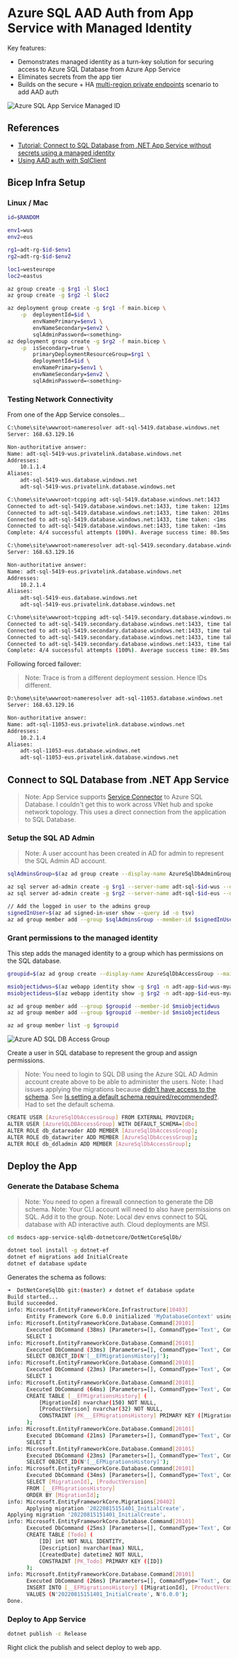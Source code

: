 # Azure SQL AAD Auth from App Service with Managed Identity

Key features:

* Demonstrates managed identity as a turn-key solution for securing access to Azure SQL Database from Azure App Service
* Eliminates secrets from the app tier
* Builds on the secure + HA [multi-region private endpoints](../private-link/README.md) scenario to add AAD auth

![Azure SQL App Service Managed ID](.assets/azure-sql-aad-manid.png)

## References

* [Tutorial: Connect to SQL Database from .NET App Service without secrets using a managed identity](https://docs.microsoft.com/en-us/azure/app-service/tutorial-connect-msi-sql-database)
* [Using AAD auth with SqlClient](https://docs.microsoft.com/en-us/sql/connect/ado-net/sql/azure-active-directory-authentication)

## Bicep Infra Setup

### Linux / Mac

```sh
id=$RANDOM

env1=wus
env2=eus

rg1=adt-rg-$id-$env1
rg2=adt-rg-$id-$env2

loc1=westeurope
loc2=eastus

az group create -g $rg1 -l $loc1
az group create -g $rg2 -l $loc2

az deployment group create -g $rg1 -f main.bicep \
    -p  deploymentId=$id \
        envNamePrimary=$env1 \
        envNameSecondary=$env2 \
        sqlAdminPassword=<something>
az deployment group create -g $rg2 -f main.bicep \
    -p  isSecondary=true \
        primaryDeploymentResourceGroup=$rg1 \
        deploymentId=$id \
        envNamePrimary=$env1 \
        envNameSecondary=$env2 \
        sqlAdminPassword=<something>
```

### Testing Network Connectivity

From one of the App Service consoles...

```sh
C:\home\site\wwwroot>nameresolver adt-sql-5419.database.windows.net
Server: 168.63.129.16

Non-authoritative answer:
Name: adt-sql-5419-wus.privatelink.database.windows.net
Addresses:
    10.1.1.4
Aliases:
    adt-sql-5419-wus.database.windows.net
    adt-sql-5419-wus.privatelink.database.windows.net

C:\home\site\wwwroot>tcpping adt-sql-5419.database.windows.net:1433
Connected to adt-sql-5419.database.windows.net:1433, time taken: 121ms
Connected to adt-sql-5419.database.windows.net:1433, time taken: 201ms
Connected to adt-sql-5419.database.windows.net:1433, time taken: <1ms
Connected to adt-sql-5419.database.windows.net:1433, time taken: <1ms
Complete: 4/4 successful attempts (100%). Average success time: 80.5ms

C:\home\site\wwwroot>nameresolver adt-sql-5419.secondary.database.windows.net
Server: 168.63.129.16

Non-authoritative answer:
Name: adt-sql-5419-eus.privatelink.database.windows.net
Addresses:
    10.2.1.4
Aliases:
    adt-sql-5419-eus.database.windows.net
    adt-sql-5419-eus.privatelink.database.windows.net

C:\home\site\wwwroot>tcpping adt-sql-5419.secondary.database.windows.net:1433
Connected to adt-sql-5419.secondary.database.windows.net:1433, time taken: 170ms
Connected to adt-sql-5419.secondary.database.windows.net:1433, time taken: 63ms
Connected to adt-sql-5419.secondary.database.windows.net:1433, time taken: 62ms
Connected to adt-sql-5419.secondary.database.windows.net:1433, time taken: 63ms
Complete: 4/4 successful attempts (100%). Average success time: 89.5ms
```

Following forced failover:

> Note: Trace is from a different deployment session. Hence IDs different.

```sh
D:\home\site\wwwroot>nameresolver adt-sql-11053.database.windows.net
Server: 168.63.129.16

Non-authoritative answer:
Name: adt-sql-11053-eus.privatelink.database.windows.net
Addresses:
    10.2.1.4
Aliases:
    adt-sql-11053-eus.database.windows.net
    adt-sql-11053-eus.privatelink.database.windows.net
```

## Connect to SQL Database from .NET App Service

> Note: App Service supports [Service Connector](https://docs.microsoft.com/en-us/azure/service-connector/overview) to Azure SQL Database. I couldn't get this to work across VNet hub and spoke network topology. This uses a direct connection from the application to SQL Database.

### Setup the SQL AD Admin

> Note: A user account has been created in AD for admin to represent the SQL Admin AD account.

```sh
sqlAdminsGroup=$(az ad group create --display-name AzureSqlDbAdminGroup --mail-nickname AzureSqlDbAccessGroup --query 'id' -o tsv)

az sql server ad-admin create -g $rg1 --server-name adt-sql-$id-wus --display-name ADMIN --object-id $sqlAdminsGroup
az sql server ad-admin create -g $rg2 --server-name adt-sql-$id-eus --display-name ADMIN --object-id $sqlAdminsGroup

// Add the logged in user to the admins group
signedInUser=$(az ad signed-in-user show --query id -o tsv)
az ad group member add --group $sqlAdminsGroup --member-id $signedInUser
```

### Grant permissions to the managed identity

This step adds the managed identity to a group which has permissions on the SQL database.

```sh
groupid=$(az ad group create --display-name AzureSqlDbAccessGroup --mail-nickname AzureSqlDbAccessGroup --query 'id' -o tsv)

msiobjectidwus=$(az webapp identity show -g $rg1 -n adt-app-$id-wus-myapp --query principalId -o tsv)
msiobjectideus=$(az webapp identity show -g $rg2 -n adt-app-$id-eus-myapp --query principalId -o tsv)

az ad group member add --group $groupid --member-id $msiobjectidwus
az ad group member add --group $groupid --member-id $msiobjectideus

az ad group member list -g $groupid
```

![Azure AD SQL DB Access Group](.assets/azure-ad-sql-db-access-group.png)

Create a user in SQL database to represent the group and assign permissions.

> Note: You need to login to SQL DB using the Azure SQL AD Admin account create above to be able to administer the users.
> Note: I had issues applying the migrations because [didn't have access to the schema](https://github.com/dotnet/efcore/issues/17774). See [Is setting a default schema required/recommended?](https://github.com/MicrosoftDocs/azure-docs/issues/51090). Had to set the default schema.

```sh
CREATE USER [AzureSqlDbAccessGroup] FROM EXTERNAL PROVIDER;
ALTER USER [AzureSQLDBAccessGroup] WITH DEFAULT_SCHEMA=[dbo]
ALTER ROLE db_datareader ADD MEMBER [AzureSqlDbAccessGroup];
ALTER ROLE db_datawriter ADD MEMBER [AzureSqlDbAccessGroup];
ALTER ROLE db_ddladmin ADD MEMBER [AzureSqlDbAccessGroup];
```

## Deploy the App

### Generate the Database Schema

> Note: You need to open a firewall connection to generate the DB schema.
> Note: Your CLI account will need to also have permissions on SQL. Add it to the group.
> Note: Local dev envs connect to SQL database with AD interactive auth. Cloud deployments are MSI.

```sh
cd msdocs-app-service-sqldb-dotnetcore/DotNetCoreSqlDb/

dotnet tool install -g dotnet-ef
dotnet ef migrations add InitialCreate
dotnet ef database update
```

Generates the schema as follows:

```sh
➜  DotNetCoreSqlDb git:(master) ✗ dotnet ef database update
Build started...
Build succeeded.
info: Microsoft.EntityFrameworkCore.Infrastructure[10403]
      Entity Framework Core 6.0.0 initialized 'MyDatabaseContext' using provider 'Microsoft.EntityFrameworkCore.SqlServer:6.0.0' with options: None
info: Microsoft.EntityFrameworkCore.Database.Command[20101]
      Executed DbCommand (38ms) [Parameters=[], CommandType='Text', CommandTimeout='30']
      SELECT 1
info: Microsoft.EntityFrameworkCore.Database.Command[20101]
      Executed DbCommand (33ms) [Parameters=[], CommandType='Text', CommandTimeout='30']
      SELECT OBJECT_ID(N'[__EFMigrationsHistory]');
info: Microsoft.EntityFrameworkCore.Database.Command[20101]
      Executed DbCommand (23ms) [Parameters=[], CommandType='Text', CommandTimeout='30']
      SELECT 1
info: Microsoft.EntityFrameworkCore.Database.Command[20101]
      Executed DbCommand (64ms) [Parameters=[], CommandType='Text', CommandTimeout='30']
      CREATE TABLE [__EFMigrationsHistory] (
          [MigrationId] nvarchar(150) NOT NULL,
          [ProductVersion] nvarchar(32) NOT NULL,
          CONSTRAINT [PK___EFMigrationsHistory] PRIMARY KEY ([MigrationId])
      );
info: Microsoft.EntityFrameworkCore.Database.Command[20101]
      Executed DbCommand (21ms) [Parameters=[], CommandType='Text', CommandTimeout='30']
      SELECT 1
info: Microsoft.EntityFrameworkCore.Database.Command[20101]
      Executed DbCommand (23ms) [Parameters=[], CommandType='Text', CommandTimeout='30']
      SELECT OBJECT_ID(N'[__EFMigrationsHistory]');
info: Microsoft.EntityFrameworkCore.Database.Command[20101]
      Executed DbCommand (34ms) [Parameters=[], CommandType='Text', CommandTimeout='30']
      SELECT [MigrationId], [ProductVersion]
      FROM [__EFMigrationsHistory]
      ORDER BY [MigrationId];
info: Microsoft.EntityFrameworkCore.Migrations[20402]
      Applying migration '20220815151401_InitialCreate'.
Applying migration '20220815151401_InitialCreate'.
info: Microsoft.EntityFrameworkCore.Database.Command[20101]
      Executed DbCommand (25ms) [Parameters=[], CommandType='Text', CommandTimeout='30']
      CREATE TABLE [Todo] (
          [ID] int NOT NULL IDENTITY,
          [Description] nvarchar(max) NULL,
          [CreatedDate] datetime2 NOT NULL,
          CONSTRAINT [PK_Todo] PRIMARY KEY ([ID])
      );
info: Microsoft.EntityFrameworkCore.Database.Command[20101]
      Executed DbCommand (26ms) [Parameters=[], CommandType='Text', CommandTimeout='30']
      INSERT INTO [__EFMigrationsHistory] ([MigrationId], [ProductVersion])
      VALUES (N'20220815151401_InitialCreate', N'6.0.0');
Done.
```

### Deploy to App Service

```sh
dotnet publish -c Release
```

Right click the publish and select deploy to web app.
